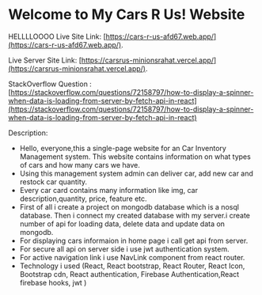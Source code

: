 # Welcome to My Cars R Us! Website
HELLLLOOOO
Live Site Link: [https://cars-r-us-afd67.web.app/](https://cars-r-us-afd67.web.app/).

Live Server Site Link: [https://carsrus-minionsrahat.vercel.app/](https://carsrus-minionsrahat.vercel.app/).


StackOverflow Question : [https://stackoverflow.com/questions/72158797/how-to-display-a-spinner-when-data-is-loading-from-server-by-fetch-api-in-react](https://stackoverflow.com/questions/72158797/how-to-display-a-spinner-when-data-is-loading-from-server-by-fetch-api-in-react)

Description:

- Hello, everyone,this a single-page website for an Car Inventory Management system. This website contains 
information on what types of cars and how many cars we have. 
- Using this management system admin can deliver car, add new car and restock car quantity.
- Every car card contains many information like img, car description,quantity, price, feature etc.
- First of all i create a  project on mongodb database which is a nosql database. Then i connect my created database with my server.i create number of api for loading data, delete data and update data on mongodb.
- For displaying cars informaion in home page i call get api from server.
- For secure all api on server side i use jwt authentication system.
- For active navigation link i use NavLink component from react router.
- Technology i used (React, React bootstrap, React Router, React Icon, Bootstrap cdn, React authentication, Firebase Authentication,React firebase hooks, jwt )